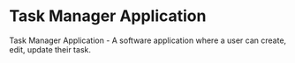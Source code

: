 # Task Manager Application
Task Manager Application - A software application where a user can create, edit, update their task.
